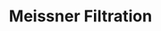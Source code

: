 ---
title: "Meissner Filtration"
url: /ciudad-autonoma-de-buenos-aires/meissner-filtration/
shop: Outdoor
---